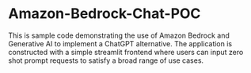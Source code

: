 # Amazon-Bedrock-Chat-POC
This is sample code demonstrating the use of Amazon Bedrock and Generative AI to implement a ChatGPT alternative. The application is constructed with a simple streamlit frontend where users can input zero shot prompt requests to satisfy a broad range of use cases.
